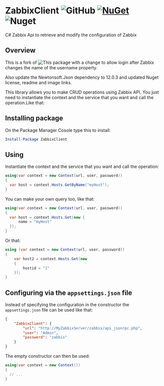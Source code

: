 # ZabbixClient ![GitHub](https://github.com/geoweir/ZabbixApi) [![NuGet](https://img.shields.io/nuget/v/Zabbix.svg)](https://www.nuget.org/packages/ZabbixClient) ![Nuget](https://img.shields.io/nuget/dt/ZabbixClient) 

C# Zabbix Api to retrieve and modify the configuration of Zabbix



## Overview

This is a fork of ![This package](https://github.com/HenriqueCaires/ZabbixApi) with a change to allow login after Zabbix changes the name of the username property.

Also update the Newtonsoft.Json dependency to 12.0.3 and updated Nuget license, readme and image links. 

This library allows you to make CRUD operations using Zabbix API.
You just need to instantiate the context and the service that you want and call the operation.Like that:

## Installing package

On the Package Manager Cosole type this to install:

```powershell
Install-Package ZabbixClient
```

## Using

Instantiate the context and the service that you want and call the operation:

```csharp
using(var context = new Context(url, user, password))
{
  var host = context.Hosts.GetByName("myHost");
}
```

You can make your own query too, like that:

```csharp
using(var context = new Context(url, user, password))
{
  var host = context.Hosts.Get(new {
      name = "myHost"
  });
}
```

Or that:

```csharp
using (var context = new Context(url, user, password))
{
    var host2 = context.Hosts.Get(new
    {
        hostid = "1"
    });
}
```

## Configuring via the `appsettings.json` file

Instead of specifying the configuration in the constructor the `appsettings.json` file can be used like that:

```json
{
    "ZabbixClient": {
        "url": "http://MyZabbixServer/zabbix/api_jsonrpc.php",
        "user": "Admin",
        "password": "zabbix"
    }
}

```

The empty constructor can then be used:

```csharp
using(var context = new Context())
{
  // ...
}
```
